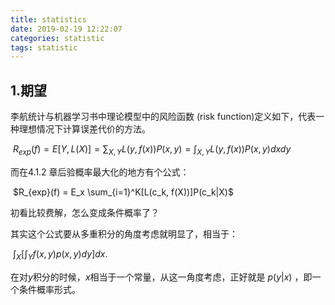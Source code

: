 ```yaml
---
title: statistics
date: 2019-02-19 12:22:07
categories: statistic
tags: statistic
---
```

## 1.期望 

李航统计与机器学习书中理论模型中的风险函数 (risk function)定义如下，代表一种理想情况下计算误差代价的方法。

​              $R_{exp}(f) = E[Y, L(X)] = \sum_{X,Y}L(y, f(x))P(x, y) = \int_{X,Y}L(y,f(x))P(x,y)dxdy$

而在4.1.2 章后验概率最大化的地方有个公式：

​               $R_{exp}(f) = E_x \sum_{i=1}^K[L(c_k, f(X))]P(c_k|X)$ 

初看比较费解，怎么变成条件概率了？

其实这个公式要从多重积分的角度考虑就明显了，相当于：

​                             $\int_X[\int_Y f(x,y)p(x,y)dy]dx$.

在对$y$积分的时候，$x$相当于一个常量，从这一角度考虑，正好就是 $p(y|x)$ ，即一个条件概率形式。